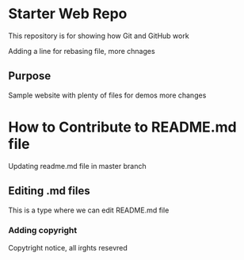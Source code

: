 # Starter Web Repo

This repository is for showing how Git and GitHub work

Adding a line for rebasing file,
more chnages 

## Purpose

Sample website with plenty of files for demos
more changes

# How to Contribute to README.md file
Updating readme.md file in master branch

## Editing .md files
This is a type where we can edit README.md file

### Adding copyright
Copytright notice, all irghts resevred